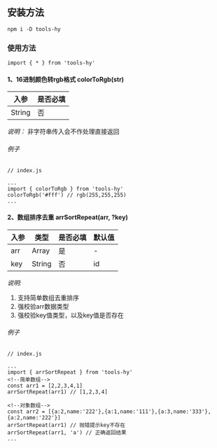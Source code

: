 ## 安装方法

```
npm i -D tools-hy
```

### 使用方法

```
import { * } from 'tools-hy'
```


#### 1、16进制颜色转rgb格式 colorToRgb(str)


入参 | 是否必填
---|---
String | 否

*说明：*
非字符串传入会不作处理直接返回

###### 例子

```
// index.js

...
import { colorToRgb } from 'tools-hy'
colorToRgb('#fff') // rgb(255,255,255)
...

```

#### 2、数组排序去重 arrSortRepeat(arr, ?key)


入参|类型|是否必填|默认值
---|---|---|--- 
arr|Array | 是 | -
key|String|否|id

*说明:*
1. 支持简单数组去重排序
2. 强校验arr数据类型
3. 强校验key值类型，以及key值是否存在


###### 例子

```
// index.js

...
import { arrSortRepeat } from 'tools-hy'
<!--简单数组-->
const arr1 = [2,2,3,4,1]
arrSortRepeat(arr1) // [1,2,3,4]

<!--对象数组-->
const arr2 = [{a:2,name:'222'},{a:1,name:'111'},{a:3,name:'333'},{a:2,name:'222'}]
arrSortRepeat(arr1) // 抛错提示key不存在
arrSortRepeat(arr1, 'a') // 正确返回结果
...

```